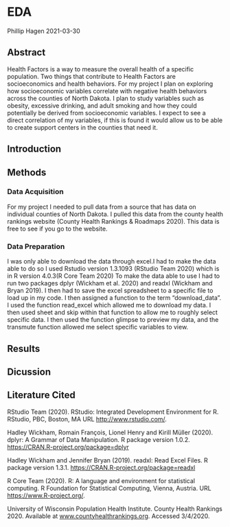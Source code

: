 EDA
================
Phillip Hagen
2021-03-30

## Abstract

Health Factors is a way to measure the overall health of a specific
population. Two things that contribute to Health Factors are
socioeconomics and health behaviors. For my project I plan on exploring
how socioeconomic variables correlate with negative health behaviors
across the counties of North Dakota. I plan to study variables such as
obesity, excessive drinking, and adult smoking and how they could
potentially be derived from socioeconomic variables. I expect to see a
direct correlation of my variables, if this is found it would allow us
to be able to create support centers in the counties that need it.

## Introduction

## Methods

### Data Acquisition

For my project I needed to pull data from a source that has data on
individual counties of North Dakota. I pulled this data from the county
health rankings website (County Health Rankings & Roadmaps 2020). This
data is free to see if you go to the website.

### Data Preparation

I was only able to download the data through excel.I had to make the
data able to do so I used Rstudio version 1.3.1093 (RStudio Team 2020)
which is in R version 4.0.3(R Core Team 2020) To make the data able to
use I had to run two packages dplyr (Wickham et al. 2020) and readxl
(Wickham and Bryan 2019). I then had to save the excel spreadsheet to a
specific file to load up in my code. I then assigned a function to the
term “download\_data”. I used the function read\_excel which allowed me
to download my data. I then used sheet and skip within that function to
allow me to roughly select specific data. I then used the function
glimpse to preview my data, and the transmute function allowed me select
specific variables to view.

## Results

## Dicussion

## Literature Cited

RStudio Team (2020). RStudio: Integrated Development Environment for R.
RStudio, PBC, Boston, MA URL <http://www.rstudio.com/>.

Hadley Wickham, Romain François, Lionel Henry and Kirill Müller (2020).
dplyr: A Grammar of Data Manipulation. R package version 1.0.2.
<https://CRAN.R-project.org/package=dplyr>

Hadley Wickham and Jennifer Bryan (2019). readxl: Read Excel Files. R
package version 1.3.1. <https://CRAN.R-project.org/package=readxl>

R Core Team (2020). R: A language and environment for statistical
computing. R Foundation for Statistical Computing, Vienna, Austria. URL
<https://www.R-project.org/>.

University of Wisconsin Population Health Institute. County Health
Rankings 2020. Available at www.countyhealthrankings.org. Accessed
3/4/2020.
